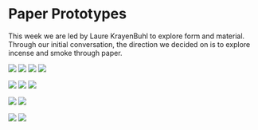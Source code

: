 # Paper Prototypes

This week we are led by Laure KrayenBuhl to explore form and material. Through our initial conversation, the direction we decided on is to explore incense and smoke through paper.

![](images/prototyping_incense_1.jpg)
![](images/prototyping_incense_1a.jpg)
![](images/prototyping_incense_1b.jpg)
![](images/prototyping_incense_1c.jpg)

![](images/prototyping_incense_2.jpg)
![](images/prototyping_incense_3.jpg)
![](images/prototyping_incense_4.jpg)

![](images/prototyping_incense_5.jpg)
![](images/prototyping_hungry_hungry_heart.jpg)

![](images/prototyping_incense_6.jpg)
![](images/prototyping_incense_7.jpg)